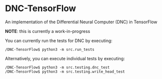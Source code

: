 # DNC-TensorFlow
An implementation of the Differential Neural Computer (DNC) in TensorFlow

**NOTE**: this is currently a work-in-progress

You can currently run the tests for DNC by executing:
```
/DNC-TensorFlow$ python3 -m src.run_tests
```

Alternatively, you can execute individual tests by executing:
```
/DNC-TensorFlow$ python3 -m src.testing.dnc_test
/DNC-TensorFlow$ python3 -m src.testing.write_head_test
```

